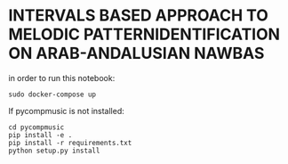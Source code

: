 # INTERVALS BASED APPROACH TO MELODIC PATTERNIDENTIFICATION ON ARAB-ANDALUSIAN NAWBAS

in order to run this notebook:
```
sudo docker-compose up
```

If pycompmusic is not installed:
```
cd pycompmusic
pip install -e .
pip install -r requirements.txt
python setup.py install
```
